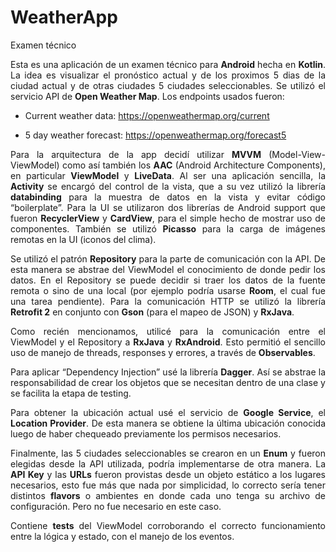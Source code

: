 # WeatherApp
Examen técnico

<div style="text-align: justify"> 

Esta es una aplicación de un examen técnico para **Android** hecha en **Kotlin**. La idea es visualizar el pronóstico actual y de los proximos 5 dias de la ciudad actual y de otras ciudades 5 ciudades seleccionables. Se utilizó el servicio API de **Open Weather Map**. Los endpoints usados fueron:

* Current weather data: https://openweathermap.org/current

* 5 day weather forecast: https://openweathermap.org/forecast5

Para la arquitectura de la app decidí utilizar **MVVM** (Model-View-ViewModel) como así también los **AAC** (Android Architecture Components), en particular **ViewModel** y **LiveData**. Al ser una aplicación sencilla, la **Activity** se encargó del control de la vista, que a su vez utilizó la librería **databinding** para la muestra de datos en la vista y evitar código “boilerplate”. Para la UI se utilizaron dos librerías de Android support que fueron **RecyclerView** y **CardView**, para el simple hecho de mostrar uso de componentes. También se utilizó **Picasso** para la carga de imágenes remotas en la UI (iconos del clima).

Se utilizó el patrón **Repository** para la parte de comunicación con la API. De esta manera se abstrae del ViewModel el conocimiento de donde pedir los datos. En el Repository se puede decidir si traer los datos de la fuente remota o sino de una local (por ejemplo podría usarse **Room**, el cual fue una tarea pendiente). Para la comunicación HTTP se utilizó la librería **Retrofit 2** en conjunto con **Gson** (para el mapeo de JSON) y **RxJava**.

Como recién mencionamos, utilicé para la comunicación entre el ViewModel y el Repository a **RxJava** y **RxAndroid**. Esto permitió el sencillo uso de manejo de threads, responses y errores, a través de **Observables**.

Para aplicar “Dependency Injection” usé la librería **Dagger**. Así se abstrae la responsabilidad de crear los objetos que se necesitan dentro de una clase y se facilita la etapa de testing.

Para obtener la ubicación actual usé el servicio de **Google Service**, el **Location Provider**. De esta manera se obtiene la última ubicación conocida luego de haber chequeado previamente los permisos necesarios.

Finalmente, las 5 ciudades seleccionables se crearon en un **Enum** y fueron elegidas desde la API utilizada, podría implementarse de otra manera. La **API Key** y las **URLs** fueron provistas desde un objeto estático a los lugares necesarios, esto fue más que nada por simplicidad, lo correcto sería tener distintos **flavors** o ambientes en donde cada uno tenga su archivo de configuración. Pero no fue necesario en este caso.

Contiene **tests** del ViewModel corroborando el correcto funcionamiento entre la lógica y estado, con el manejo de los eventos.

</div>
